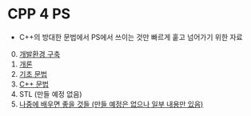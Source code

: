 # CPP 4 PS
* C++의 방대한 문법에서 PS에서 쓰이는 것만 빠르게 훝고 넘어가기 위한 자료
0. [개발환경 구축](/0.%20%EA%B0%9C%EB%B0%9C%ED%99%98%EA%B2%BD%20%EA%B5%AC%EC%B6%95/0.%20%EA%B0%9C%EB%B0%9C%ED%99%98%EA%B2%BD%20%EA%B5%AC%EC%B6%95.md)
1. [개론](/1.%20%EA%B0%9C%EB%A1%A0/1.%20%EA%B0%9C%EB%A1%A0.md)
1. [기초 문법](/2.%20%EA%B8%B0%EC%B4%88%20%EB%AC%B8%EB%B2%95/2.%20%EA%B8%B0%EC%B4%88%20%EB%AC%B8%EB%B2%95.md)
1. [C++ 문법](/3.%20C%2B%2B%20%EB%AC%B8%EB%B2%95/3.C%2B%2B%EB%AC%B8%EB%B2%95.md)
1. STL (만들 예정 없음)
1. [나중에 배우면 좋을 것들 (만들 예정은 없으나 일부 내용만 있음)](/5.%20%EB%82%98%EC%A4%91%EC%97%90%20%EB%B0%B0%EC%9A%B0%EB%A9%B4%20%EC%A2%8B%EC%9D%84%20%EA%B2%83%EB%93%A4/5.%20%EB%82%98%EC%A4%91%EC%97%90%20%EB%B0%B0%EC%9A%B0%EB%A9%B4%20%EC%A2%8B%EC%9D%84%20%EA%B2%83%EB%93%A4.md)